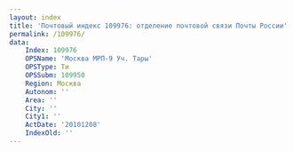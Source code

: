 ```yaml
---
layout: index
title: 'Почтовый индекс 109976: отделение почтовой связи Почты России'
permalink: /109976/
data:
    Index: 109976
    OPSName: 'Москва МРП-9 Уч. Тары'
    OPSType: Ти
    OPSSubm: 109950
    Region: Москва
    Autonom: ''
    Area: ''
    City: ''
    City1: ''
    ActDate: '20101208'
    IndexOld: ''
---
```

